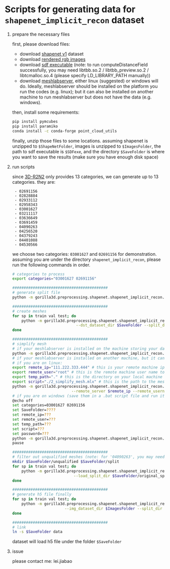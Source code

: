 # Scripts for generating data for `shapenet_implicit_recon` dataset

1. prepare the necessary files

    first, please download files:
    - download [shapenet v1](http://shapenet.cs.stanford.edu/shapenet/obj-zip/ShapeNetCore.v1.zip) dataset
    - download [rendered rgb images](http://cvgl.stanford.edu/data2/ShapeNetRendering.tgz)
    - download [sdf executable](https://github.com/laughtervv/DISN/raw/master/isosurface/computeDistanceField) (note: to run computeDistanceField successfully, you may need libtbb.so.2 / libtbb_preview.so.2 / libtcmalloc.so.4 (please specify LD_LIBRARY_PATH manually))
    - download [meshlabserver](https://github.com/cnr-isti-vclab/meshlab/releases), either linux (suggested) or windows will do. Ideally, meshlabserver should be installed on the platform you run the codes (e.g. linux); but it can also be installed on another machine to run meshlabserver but does not have the data (e.g. windows).

    then, install some requirements:
    ```bash
    pip install pymcubes
    pip install paramiko
    conda install -c conda-forge point_cloud_utils
    ```

    finally, unzip those files to some locations.
    assuming shapenet is unzipped to `$ShapeNetFolder`, images is unzipped to `$ImagesFolder`, the path to sdf executable is `$SDFexe`,
    and the directory `$SaveFolder` is where you want to save the results (make sure you have enough disk space)

2. run scripts

    since [3D-R2N2](https://github.com/chrischoy/3D-R2N2) only provides 13 categories, we can generate up to 13 categories.
    they are:

        - 02691156
        - 02828884
        - 02933112  
        - 02958343  
        - 03001627
        - 03211117  
        - 03636649  
        - 03691459  
        - 04090263  
        - 04256520  
        - 04379243  
        - 04401088  
        - 04530566
    
    we choose two categories: `03001627` and `02691156` for demonstration.
    assuming you are under the directory `shapenet_implicit_recon`, please run the following commands in order.

    ```bash
    # categories to process
    export categories="03001627 02691156"
    
    ##########################################
    # generate split file
    python -m gorilla3d.preprocessing.shapenet.shapenet_implicit_recon.0_get_split.py --class_name $categories --src_dataset_dir $ShapeNetFolder --split_dir $SaveFolder/original_split
    
    ##########################################
    # create meshes
    for sp in train val test; do
        python -m gorilla3d.preprocessing.shapenet.shapenet_implicit_recon.1_create_mesh.py --class_name $categories --split $sp --src_dataset_dir $ShapeNetFolder \
                                --dst_dataset_dir $SaveFolder --split_dir $SaveFolder/original_split --sdf_executable $SDFexe
    done

    ##########################################
    # simplify mesh
    # if your meshlabserver is installed on the machine storing your dataset, please run this single command
    python -m gorilla3d.preprocessing.shapenet.shapenet_implicit_recon.2_simplify_mesh.py --class_name $categories --dst_dataset_dir $SaveFolder
    # if your meshlabserver is installed on another machine, but it can login to the machine storing the dataset, please run the following five commands (you may need to specify password by adding an addition argument `--remote_password ???`)
    # if you are on linux:
    export remote_ip="111.222.333.444" # this is your remote machine ip address which has the data
    export remote_user="root" # this is the remote machine user name to login
    export temp_path="." # this is the directory on your local machine which has enough disk space to store the temporary results
    export script="./2_simplify_mesh.mlx" # this is the path to the meshlab script to simplify mesh on local machine
    python -m gorilla3d.preprocessing.shapenet.shapenet_implicit_recon.2_simplify_mesh.py --class_name $categories --dst_dataset_dir $SaveFolder --remote_process \
                              --remote_server $remote_ip --remote_username $remote_user --remote_localpath $temp_path --remote_script_path $script
    # if you are on windows (save them in a .bat script file and run it)
    @echo off
    set categories=03001627 02691156
    set SaveFolder=????
    set remote_ip=???
    set remote_user=???
    set temp_path=???
    set script=???
    set password=???
    python -m gorilla3d.preprocessing.shapenet.shapenet_implicit_recon.2_simplify_mesh.py --class_name %categories% --dst_dataset_dir %SaveFolder% --remote_process --remote_server %remote_ip% --remote_username %remote_user% --remote_localpath %temp_path% --remote_script_path %script% --remote_password %password%
    pause
    
    ##########################################
    # filter out unqualified meshes (note: for '04090263', you may need to specify "--minMB 1.0" additionally)
    mkdir $SaveFolder/unqualified $SaveFolder/split
    for sp in train val test; do
        python -m gorilla3d.preprocessing.shapenet.shapenet_implicit_recon.3_filter_out.py --class_name $categories --split $sp --src_dataset_dir $SaveFolder --moved_dataset_dir $SaveFolder/unqualified \
                               --load_split_dir $SaveFolder/original_split --save_split_dir $SaveFolder/split
    done

    ##########################################
    # generate h5 file finally 
    for sp in train val test; do
        python -m gorilla3d.preprocessing.shapenet.shapenet_implicit_recon.4_gen_h5.py --class_name $categories --split $sp --src_dataset_dir $SaveFolder --dst_dataset_dir $SaveFolder \
                           --img_dataset_dir $ImagesFolder --split_dir $SaveFolder/split 
    done

    ##########################################
    # link
    ln -s $SaveFolder data

    ```

    dataset will load h5 file under the folder `$SaveFolder`

3. issue

    please contact me: lei.jiabao
    